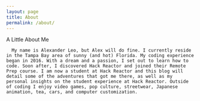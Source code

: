 ```yaml
---
layout: page
title: About
permalink: /about/
---
```

<div class="man-title">
  A Little About Me
</div>
<div class="manual-content">

      My name is Alexander Leo, but Alex will do fine. I currently reside in the Tampa Bay area of sunny (and hot) Florida. My coding experience began in 2016. With a dream and a passion, I set out to learn how to code. Soon after, I discovered Hack Reactor and joined their Remote Prep course. I am now a student at Hack Reactor and this blog will detail some of the adventures that got me there, as well as my personal insights on the student experience at Hack Reactor. Outside of coding I enjoy video games, pop culture, streetwear, Japanese animation, tea, cars, and computer customization.
</div>
